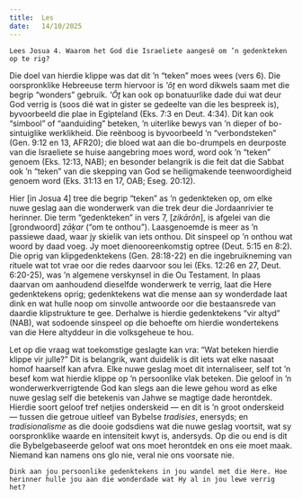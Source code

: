 ```yaml
---
title:  Les
date:   14/10/2025
---
```


`Lees Josua 4. Waarom het God die Israeliete aangesê om ’n gedenkteken op te rig?`

Die doel van hierdie klippe was dat dit ’n “teken” moes wees (vers 6). Die oorspronklike Hebreeuse term hiervoor is _'ôṯ_ en word dikwels saam met die begrip “wonders” gebruik. _'Ôṯ_ kan ook op bonatuurlike dade dui wat deur God verrig is (soos dié wat in gister se gedeelte van die les bespreek is), byvoorbeeld die plae in Egipteland (Eks. 7:3 en Deut. 4:34). Dit kan ook “simbool” of “aanduiding” beteken, ’n uiterlike bewys van ’n dieper of bo-sintuiglike werklikheid. Die reënboog is byvoorbeeld ’n “verbondsteken” (Gen. 9:12 en 13, AFR20); die bloed wat aan die bo-drumpels en deurposte van die Israeliete se huise aangebring moes word, word ook ’n “teken” genoem (Eks. 12:13, NAB); en besonder belangrik is die feit dat die Sabbat ook ’n “teken” van die skepping van God se heiligmakende teenwoordigheid genoem word (Eks. 31:13 en 17, OAB; Eseg. 20:12).

Hier [in Josua 4] tree die begrip “teken” as ’n gedenkteken op, om elke nuwe geslag aan die wonderwerk van die trek deur die Jordaanrivier te herinner. Die term “gedenkteken” in vers 7, [_zikārôn_], is afgelei van die [grondwoord] _zāḵar_ (“om te onthou”). Laasgenoemde is meer as ’n passiewe daad, waar jy skielik van iets onthou. Dit sinspeel op ’n onthou wat woord by daad voeg. Jy moet dienooreenkomstig optree (Deut. 5:15 en 8:2). Die oprig van klipgedenktekens (Gen. 28:18-22) en die ingebruikneming van rituele wat tot vrae oor die redes daarvoor sou lei (Eks. 12:26 en 27, Deut. 6:20-25), was ’n algemene verskynsel in die Ou Testament. In plaas daarvan om aanhoudend dieselfde wonderwerk te verrig, laat die Here gedenktekens oprig; gedenktekens wat die mense aan sy wonderdade laat dink en wat hulle noop om sinvolle antwoorde oor die bestaansrede van daardie klipstrukture te gee. Derhalwe is hierdie gedenktekens “vir altyd” (NAB), wat sodoende sinspeel op die behoefte om hierdie wondertekens van die Here altyddeur in die volksgeheue te hou.

Let op die vraag wat toekomstige geslagte kan vra: “Wat beteken hierdie klippe vir julle?” Dit is belangrik, want duidelik is dit iets wat elke nasaat homof haarself kan afvra. Elke nuwe geslag moet dit internaliseer, self tot ’n besef kom wat hierdie klippe op ’n persoonlike vlak beteken. Die geloof in ’n wonderwerkverrigtende God kan slegs aan die lewe gehou word as elke nuwe geslag self die betekenis van Jahwe se magtige dade herontdek. Hierdie soort geloof tref netjies onderskeid — en dit is ’n groot onderskeid — tussen die getroue uitleef van Bybelse _tradisies_, enersyds; en _tradisionalisme_ as die dooie godsdiens wat die nuwe geslag voortsit, wat sy oorspronklike waarde en intensiteit kwyt is, andersyds. Op die ou end is dit die Bybelgebaseerde geloof wat ons moet herontdek en ons eie moet maak. Niemand kan namens ons glo nie, veral nie ons voorsate nie.

`Dink aan jou persoonlike gedenktekens in jou wandel met die Here. Hoe herinner hulle jou aan die wonderdade wat Hy al in jou lewe verrig het?`